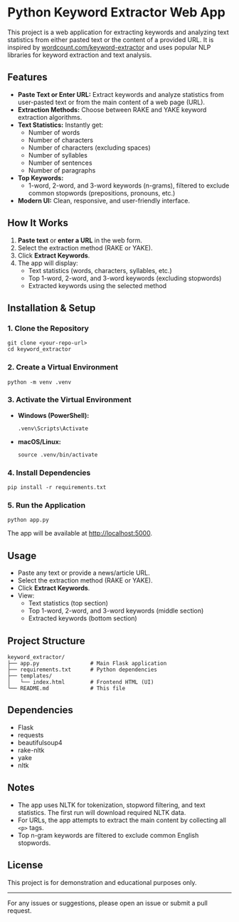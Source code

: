 # Python Keyword Extractor Web App

This project is a web application for extracting keywords and analyzing text statistics from either pasted text or the content of a provided URL. It is inspired by [wordcount.com/keyword-extractor](https://wordcount.com/keyword-extractor) and uses popular NLP libraries for keyword extraction and text analysis.

## Features
- **Paste Text or Enter URL:** Extract keywords and analyze statistics from user-pasted text or from the main content of a web page (URL).
- **Extraction Methods:** Choose between RAKE and YAKE keyword extraction algorithms.
- **Text Statistics:** Instantly get:
  - Number of words
  - Number of characters
  - Number of characters (excluding spaces)
  - Number of syllables
  - Number of sentences
  - Number of paragraphs
- **Top Keywords:**
  - 1-word, 2-word, and 3-word keywords (n-grams), filtered to exclude common stopwords (prepositions, pronouns, etc.)
- **Modern UI:** Clean, responsive, and user-friendly interface.

## How It Works
1. **Paste text** or **enter a URL** in the web form.
2. Select the extraction method (RAKE or YAKE).
3. Click **Extract Keywords**.
4. The app will display:
   - Text statistics (words, characters, syllables, etc.)
   - Top 1-word, 2-word, and 3-word keywords (excluding stopwords)
   - Extracted keywords using the selected method

## Installation & Setup

### 1. Clone the Repository
```
git clone <your-repo-url>
cd keyword_extractor
```

### 2. Create a Virtual Environment
```
python -m venv .venv
```

### 3. Activate the Virtual Environment
- **Windows (PowerShell):**
  ```
  .venv\Scripts\Activate
  ```
- **macOS/Linux:**
  ```
  source .venv/bin/activate
  ```

### 4. Install Dependencies
```
pip install -r requirements.txt
```

### 5. Run the Application
```
python app.py
```

The app will be available at [http://localhost:5000](http://localhost:5000).

## Usage
- Paste any text or provide a news/article URL.
- Select the extraction method (RAKE or YAKE).
- Click **Extract Keywords**.
- View:
  - Text statistics (top section)
  - Top 1-word, 2-word, and 3-word keywords (middle section)
  - Extracted keywords (bottom section)

## Project Structure
```
keyword_extractor/
├── app.py                # Main Flask application
├── requirements.txt      # Python dependencies
├── templates/
│   └── index.html        # Frontend HTML (UI)
└── README.md             # This file
```

## Dependencies
- Flask
- requests
- beautifulsoup4
- rake-nltk
- yake
- nltk

## Notes
- The app uses NLTK for tokenization, stopword filtering, and text statistics. The first run will download required NLTK data.
- For URLs, the app attempts to extract the main content by collecting all `<p>` tags.
- Top n-gram keywords are filtered to exclude common English stopwords.

## License
This project is for demonstration and educational purposes only.

---

For any issues or suggestions, please open an issue or submit a pull request.
